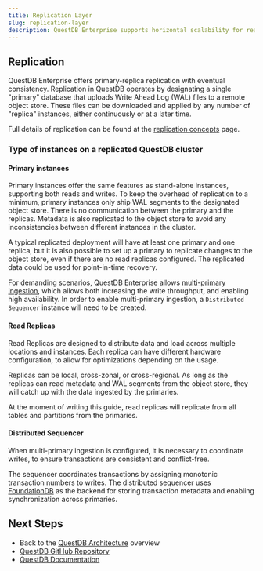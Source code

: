 ```yaml
---
title: Replication Layer
slug: replication-layer
description: QuestDB Enterprise supports horizontal scalability for reads with read replicas, and for writes with multi-primary.
---
```



## Replication

QuestDB Enterprise offers primary-replica replication with eventual consistency. Replication in QuestDB operates by
designating a single "primary" database that uploads Write Ahead Log (WAL) files to a remote object store. These files
can be downloaded and applied by any number of "replica" instances, either continuously or at a later time.

Full details of replication can be found at the [replication concepts](/docs/concept/replication/)
page.

### Type of instances on a replicated QuestDB cluster

#### Primary instances

Primary instances offer the same features as stand-alone instances, supporting both reads and writes. To keep the
overhead of replication to a minimum, primary instances only ship WAL segments to the designated object store. There
is no communication between the primary and the replicas. Metadata is also replicated to the object store to avoid any
inconsistencies between different instances in the cluster.

A typical replicated deployment will have at least one primary and one replica, but it is also possible to set up a
primary to replicate changes to the object store, even if there are no read replicas configured. The replicated data
could be used for point-in-time recovery.

For demanding scenarios, QuestDB Enterprise allows [multi-primary ingestion](/docs/operations/multi-primary-ingestion/),
which allows both increasing the write throughput, and enabling high availability. In order to enable multi-primary ingestion,
a `Distributed Sequencer` instance will need to be created.


#### Read Replicas

Read Replicas are designed to distribute data and load across multiple locations and instances. Each replica can have
different hardware configuration, to allow for optimizations depending on the usage.

Replicas can be local, cross-zonal, or cross-regional. As long as the replicas can read metadata and WAL segments from
the object store, they will catch up with the data ingested by the primaries.

At the moment of writing this guide, read replicas will replicate from all tables and partitions from the primaries.

#### Distributed Sequencer

When multi-primary ingestion is configured, it is necessary to coordinate writes, to ensure transactions are consistent
and conflict-free.

The sequencer coordinates transactions by assigning monotonic transaction numbers to writes. The distributed sequencer
uses [FoundationDB](https://www.foundationdb.org/) as the backend for storing transaction metadata and enabling synchronization
across primaries.


## Next Steps

- Back to the [QuestDB Architecture](/docs/guides/architecture/questdb-architecture) overview
- [QuestDB GitHub Repository](https://github.com/questdb/questdb)
- [QuestDB Documentation](/docs)
